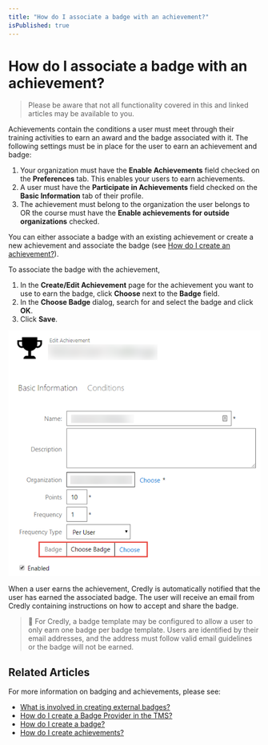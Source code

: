 ```yaml
---
title: "How do I associate a badge with an achievement?"
isPublished: true
---
```


# How do I associate a badge with an achievement?

> Please be aware that not all functionality covered in this and linked articles may be available to you.

Achievements contain the conditions a user must meet through their training activities to earn an award and the badge associated with it. The following settings must be in place for the user to earn an achievement and badge:

1. Your organization must have the **Enable Achievements** field checked on the **Preferences** tab. This enables your users to earn achievements.
1. A user must have the **Participate in Achievements** field checked on the **Basic Information** tab of their profile.
1. The achievement must belong to the organization the user belongs to OR the course must have the **Enable achievements for outside organizations** checked.

You can either associate a badge with an existing achievement or create a new achievement and associate the badge (see [How do I create an achievement?](create-achievements-to-motivate-learners.md)).

To associate the badge with the achievement,
1. In the **Create/Edit Achievement** page for the achievement you want to use to earn the badge, click **Choose** next to the **Badge** field.
1. In the **Choose Badge** dialog, search for and select the badge and click **OK**.
1. Click **Save**.

![](/tms/images/associate-badge-image.png)

When a user earns the achievement, Credly is automatically notified that the user has earned the associated badge. The user will receive an email from Credly containing instructions on how to accept and share the badge.

> :small_blue_diamond: For Credly, a badge template may be configured to allow a user to only earn one badge per badge template. Users are identified by their email addresses, and the address must follow valid email guidelines or the badge will not be earned.

## Related Articles

For more information on badging and achievements, please see:

- [What is involved in creating external badges?](badge-process.md)
- [How do I create a Badge Provider in the TMS?](create-badge-provider.md)
- [How do I create a badge?](create-badge.md)
- [How do I create achievements?](create-achievements-to-motivate-learners.md)
